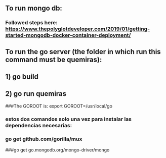 ## To run mongo db:
### Followed steps here: https://www.thepolyglotdeveloper.com/2019/01/getting-started-mongodb-docker-container-deployment/

## To run the go server (the folder in which run this command must be quemiras):
## 1) go build
## 2) go run quemiras

###The GOROOT is: export GOROOT=/usr/local/go 

### estos dos comandos solo una vez para instalar las dependencias necesarias:
### go get github.com/gorilla/mux
###go get go.mongodb.org/mongo-driver/mongo 

